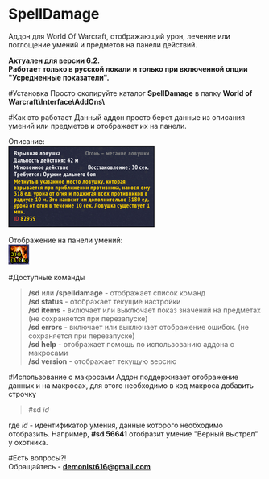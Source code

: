# SpellDamage
Аддон для World Of Warcraft, отображающий урон, лечение или поглощение умений и предметов на панели действий.

**Актуален для версии 6.2.  
Работает только в русской локали и только при включенной опции "Усредненные показатели".**

#Установка
Просто скопируйте каталог **SpellDamage** в папку **World of Warcraft\\Interface\\AddOns\\**

#Как это работает
Данный аддон просто берет данные из описания умений или предметов и отображает их на панели.

Описание:  
![_изображение не найдено_](images/description.jpg)


Отображение на панели умений:  
![_изображение не найдено_](images/spell.jpg)

#Доступные команды
>**/sd** или **/spelldamage** - отображает список команд  
>**/sd status** - отображает текущие настройки  
>**/sd items** - включает или выключает показ значений на предметах (не сохраняется при перезапуске)  
>**/sd errors** - включает или выключает отображение ошибок. (не сохраняется при перезапуске)  
>**/sd help** -  отображает помощь по использованию аддона с макросами  
>**/sd version** - отображает текущую версию

#Использование с макросами
Аддон поддерживает отображение данных и на макросах, для этого необходимо в код макроса добавить строчку
>\#sd *id*
  
где *id* - идентификатор умения, данные которого необходимо отобразить. Например, **\#sd 56641** отобразит умение "Верный выстрел" у охотника.

#Есть вопросы?!  
Обращайтесь - **demonist616@gmail.com**